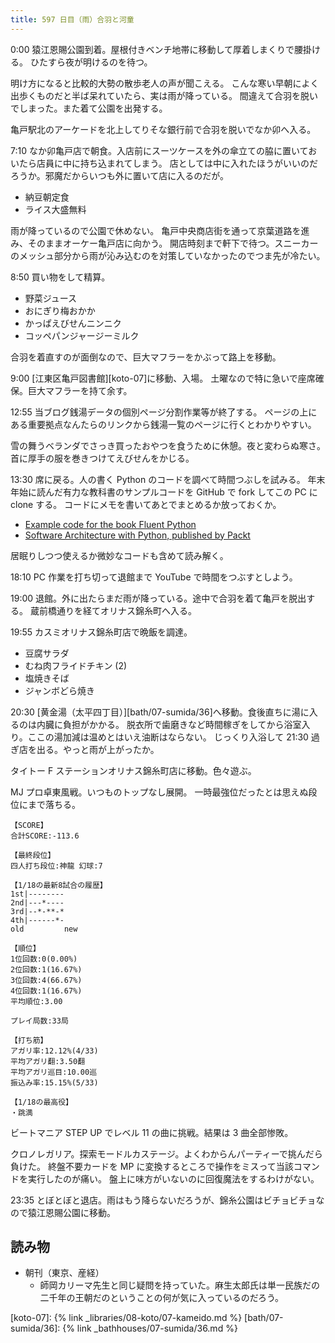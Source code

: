 ```yaml
---
title: 597 日目（雨）合羽と河童
---
```


0:00 猿江恩賜公園到着。屋根付きベンチ地帯に移動して厚着しまくりで腰掛ける。
ひたすら夜が明けるのを待つ。

明け方になると比較的大勢の散歩老人の声が聞こえる。
こんな寒い早朝によく出歩くものだと半ば呆れていたら、実は雨が降っている。
間違えて合羽を脱いでしまった。また着て公園を出発する。

亀戸駅北のアーケードを北上してりそな銀行前で合羽を脱いでなか卯へ入る。

7:10 なか卯亀戸店で朝食。入店前にスーツケースを外の傘立ての脇に置いておいたら店員に中に持ち込まれてしまう。
店としては中に入れたほうがいいのだろうか。邪魔だからいつも外に置いて店に入るのだが。

* 納豆朝定食
* ライス大盛無料

雨が降っているので公園で休めない。
亀戸中央商店街を通って京葉道路を進み、そのままオーケー亀戸店に向かう。
開店時刻まで軒下で待つ。スニーカーのメッシュ部分から雨が沁み込むのを対策していなかったのでつま先が冷たい。

8:50 買い物をして精算。

* 野菜ジュース
* おにぎり梅おかか
* かっぱえびせんニンニク
* コッペパンジャージーミルク

合羽を着直すのが面倒なので、巨大マフラーをかぶって路上を移動。

9:00 [江東区亀戸図書館][koto-07]に移動、入場。
土曜なので特に急いで座席確保。巨大マフラーを持て余す。

12:55 当ブログ銭湯データの個別ページ分割作業等が終了する。
ページの上にある重要拠点なんたらのリンクから銭湯一覧のページに行くとわかりやすい。

雪の舞うベランダでさっき買ったおやつを食うために休憩。夜と変わらぬ寒さ。
首に厚手の服を巻きつけてえびせんをかじる。

13:30 席に戻る。人の書く Python のコードを調べて時間つぶしを試みる。
年末年始に読んだ有力な教科書のサンプルコードを GitHub で fork してこの PC に clone する。
コードにメモを書いてあとでまとめるか放っておくか。

* [Example code for the book Fluent Python](https://github.com/showa-yojyo/example-code)
* [Software Architecture with Python, published by Packt](https://github.com/showa-yojyo/Software-Architecture-with-Python)

居眠りしつつ使えるか微妙なコードも含めて読み解く。

18:10 PC 作業を打ち切って退館まで YouTube で時間をつぶすとしよう。

19:00 退館。外に出たらまだ雨が降っている。途中で合羽を着て亀戸を脱出する。
蔵前橋通りを経てオリナス錦糸町へ入る。

19:55 カスミオリナス錦糸町店で晩飯を調達。

* 豆腐サラダ
* むね肉フライドチキン (2)
* 塩焼きそば
* ジャンボどら焼き

20:30 [黄金湯（太平四丁目）][bath/07-sumida/36]へ移動。食後直ちに湯に入るのは内臓に負担がかかる。
脱衣所で歯磨きなど時間稼ぎをしてから浴室入り。ここの湯加減は温めとはいえ油断はならない。
じっくり入浴して 21:30 過ぎ店を出る。やっと雨が上がったか。

タイトー F ステーションオリナス錦糸町店に移動。色々遊ぶ。

MJ プロ卓東風戦。いつものトップなし展開。
一時最強位だったとは思えぬ段位にまで落ちる。

```text
【SCORE】
合計SCORE:-113.6

【最終段位】
四人打ち段位:神龍 幻球:7

【1/18の最新8試合の履歴】
1st|--------
2nd|---*----
3rd|--*-**-*
4th|------*-
old         new

【順位】
1位回数:0(0.00%)
2位回数:1(16.67%)
3位回数:4(66.67%)
4位回数:1(16.67%)
平均順位:3.00

プレイ局数:33局

【打ち筋】
アガリ率:12.12%(4/33)
平均アガリ翻:3.50翻
平均アガリ巡目:10.00巡
振込み率:15.15%(5/33)

【1/18の最高役】
・跳満
```

ビートマニア STEP UP でレベル 11 の曲に挑戦。結果は 3 曲全部惨敗。

クロノレガリア。探索モードルカステージ。よくわからんパーティーで挑んだら負けた。
終盤不要カードを MP に変換するところで操作をミスって当該コマンドを実行したのが痛い。
盤上に味方がいないのに回復魔法をするわけがない。

23:35 とぼとぼと退店。雨はもう降らないだろうが、錦糸公園はビチョビチョなので猿江恩賜公園に移動。

## 読み物

* 朝刊（東京、産経）
  * 師岡カリーマ先生と同じ疑問を持っていた。麻生太郎氏は単一民族だの二千年の王朝だのということの何が気に入っているのだろう。

[koto-07]: {% link _libraries/08-koto/07-kameido.md %}
[bath/07-sumida/36]: {% link _bathhouses/07-sumida/36.md %}
